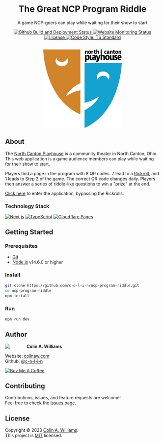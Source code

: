 <h1 align="center">The Great NCP Program Riddle</h1>

<p align="center">A game NCP-goers can play while waiting for their show to start</p>

<div align="center">
  <a href="https://github.com/c-o-l-i-n/ncp-program-riddle/actions/workflows/deploy.yml">
    <img alt="Github Build and Deployment Status" src="https://img.shields.io/github/actions/workflow/status/c-o-l-i-n/ncp-program-riddle/deploy.yml?branch=main&logo=github&logoWidth=12">
  </a>
  <a href="https://ncp.rocks">
    <img alt="Website Monitoring Status" src="https://img.shields.io/website?url=https%3A%2F%2Fncp.rocks">
  </a>
  <a href="LICENSE">
    <img alt="License" src="https://img.shields.io/github/license/c-o-l-i-n/ncp-program-riddle" />
  </a>
  <a href="https://standardjs.com">
    <img alt="Code Style: TS Standard" src="https://img.shields.io/badge/code%20style-ts--standard-blue?logo=typescript&logoColor=white&logoWidth=12" />
  </a>
</div>

<br />

<p align="center">
  <a href="https://www.northcantonplayhouse.com/">
    <img alt="North Canton Playhouse Logo" width="256" height="256" src="public/images/ncp-color.svg" />
  </a>
</p>

## About

The [North Canton Playhouse](https://www.northcantonplayhouse.com/) is a community theater in North Canton, Ohio. This web application is a game audience members can play while waiting for their show to start.

Players find a page in the program with 8 QR codes. 7 lead to a [Rickroll](https://www.youtube.com/watch?v=a3Z7zEc7AXQ), and 1 leads to Step 2 of the game. The correct QR code changes daily. Players then answer a series of riddle-like questions to win a "prize" at the end.

[Click here](https://ncp.rocks/complete?step=0) to enter the application, bypassing the Rickrolls.

### Technology Stack

[![Next.js](https://img.shields.io/badge/Next.js-black?style=for-the-badge&logo=next.js&logoColor=white)](https://nextjs.org/)
[![TypeScript](https://img.shields.io/badge/TypeScript-%23007ACC.svg?style=for-the-badge&logo=typescript&logoColor=white)](https://www.typescriptlang.org/)
[![Cloudflare Pages](https://img.shields.io/badge/Cloudflare%20Pages-F38020?style=for-the-badge&logo=Cloudflare%20Pages&logoColor=white)](https://pages.cloudflare.com/)

## Getting Started

### Prerequisites

- [Git](https://git-scm.com/)
- [Node.js](https://nodejs.org/) v14.6.0 or higher

### Install

```sh
git clone https://github.com/c-o-l-i-n/ncp-program-riddle.git
cd ncp-program-riddle
npm install
```

### Run

```sh
npm run dev
```

## Author

<a href="https://github.com/c-o-l-i-n">
  <img src="https://images.weserv.nl/?url=avatars.githubusercontent.com/u/40863449?v=4&w=140&fit=cover&mask=circle&maxage=7d" style="width: 70px" align="left"/>
</a>

**Colin A. Williams**

Website: [colinaw.com](https://colinaw.com)
<br>
Github: [@c-o-l-i-n](https://github.com/c-o-l-i-n)

<a href="https://www.buymeacoffee.com/colinw"><img src="https://cdn.buymeacoffee.com/buttons/v2/default-yellow.png" alt="Buy Me A Coffee" style="width: 200px" ></a>

## Contributing

Contributions, issues, and feature requests are welcome!<br />Feel free to check the [issues page](https://github.com/c-o-l-i-n/ncp-program-riddle/issues).

## License

Copyright © 2023 [Colin A. Williams](https://github.com/c-o-l-i-n).<br /> This project is [MIT](LICENSE) licensed.
